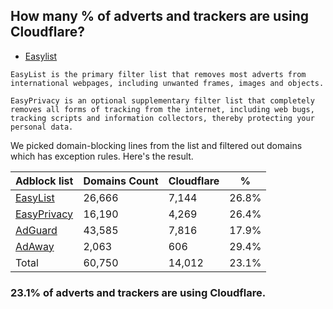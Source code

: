 ## How many % of adverts and trackers are using Cloudflare?


- [Easylist](https://web.archive.org/web/20210516110248/https://easylist.to/)
```
EasyList is the primary filter list that removes most adverts from international webpages, including unwanted frames, images and objects.

EasyPrivacy is an optional supplementary filter list that completely removes all forms of tracking from the internet, including web bugs, tracking scripts and information collectors, thereby protecting your personal data.
```


We picked domain-blocking lines from the list and filtered out domains which has exception rules.
Here's the result.


| Adblock list | Domains Count | Cloudflare | % |
| --- | --- | --- | --- |
| [EasyList](https://easylist.to/easylist/easylist.txt) | 26,666 | 7,144 | 26.8% |
| [EasyPrivacy](https://easylist.to/easylist/easyprivacy.txt) | 16,190 | 4,269 | 26.4% |
| [AdGuard](https://adguardteam.github.io/AdGuardSDNSFilter/Filters/filter.txt) | 43,585 | 7,816 | 17.9% |
| [AdAway](https://raw.githubusercontent.com/AdAway/adaway.github.io/master/hosts.txt) | 2,063 | 606 | 29.4% |
| Total | 60,750 | 14,012 | 23.1% |


### 23.1% of adverts and trackers are using Cloudflare.